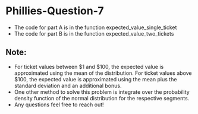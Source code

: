 # Phillies-Question-7
- The code for part A is in the function expected_value_single_ticket
- The code for part B is in the function  expected_value_two_tickets

## Note:
- For ticket values between $1 and $100, the expected value is approximated using the mean of the distribution. For ticket values above $100, the expected value is approximated using the mean plus the standard deviation and an additional bonus.
- One other method to solve this problem is integrate over the probability density function of the normal distribution for the respective segments. 
- Any questions feel free to reach out!
